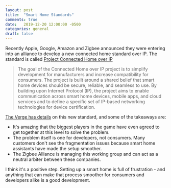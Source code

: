 ```yaml
---
layout: post
title:  "Smart Home Standards"
comments: true
date:   2019-12-20 12:00:00 -0500
categories: general
draft: false
---
```


Recently Apple, Google, Amazon and Zigbee announced they were entering into an alliance to develop a new connected home standard over IP. The standard is called [Project Connected Home over IP](https://www.connectedhomeip.com/)

> The goal of the Connected Home over IP project is to simplify development for manufacturers and increase compatibility for consumers. The project is built around a shared belief that smart home devices should be secure, reliable, and seamless to use. By building upon Internet Protocol (IP), the project aims to enable communication across smart home devices, mobile apps, and cloud services and to define a specific set of IP-based networking technologies for device certification.

[The Verge has details](https://www.theverge.com/2019/12/19/21028256/smart-home-standard-google-apple-amazon-alexa-siri-zigbee-choip) on this new standard, and some of the takeaways are:

* It's amazing that the biggest players in the game have even agreed to get together at this level to solve the problem.
* The problem itself is one for developers, not consumers. Many customers don't see the fragmentation issues because smart home assistants have made the setup smoother. 
* The Zigbee Alliance is managing this working group and can act as a neutral arbiter between these companies. 

I think it's a positive step. Setting up a smart home is full of frustration - and anything that can make that process smoother for consumers and developers alike is a good development. 